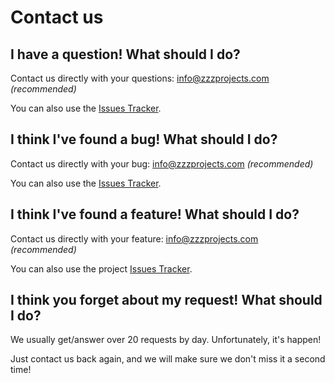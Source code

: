 # Contact us

## I have a question! What should I do?
Contact us directly with your questions: info@zzzprojects.com _(recommended)_ 

You can also use the [Issues Tracker](https://github.com/zzzprojects/EntityFramework-Extensions/issues).

## I think I've found a bug! What should I do?
Contact us directly with your bug: info@zzzprojects.com _(recommended)_ 

You can also use the [Issues Tracker](https://github.com/zzzprojects/EntityFramework-Extensions/issues).

## I think I've found a feature! What should I do?
Contact us directly with your feature: info@zzzprojects.com _(recommended)_ 

You can also use the project [Issues Tracker](https://github.com/zzzprojects/EntityFramework-Extensions/issues).

## I think you forget about my request! What should I do?
We usually get/answer over 20 requests by day. Unfortunately, it's happen!

Just contact us back again, and we will make sure we don't miss it a second time!
